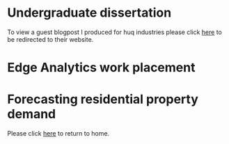 # Undergraduate dissertation

To view a guest blogpost I produced for huq industries please click [here](https://huq.io/opinion/a-real-time-refresh-on-2011-census-stats-using-huqs-geo-data/) to be redirected to their website.



# Edge Analytics work placement 




# Forecasting residential property demand



Please click [here](index.md) to return to home.
